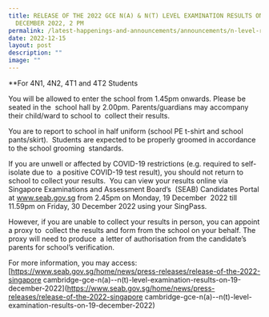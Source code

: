 ```yaml
---
title: RELEASE OF THE 2022 GCE N(A) & N(T) LEVEL EXAMINATION RESULTS ON 19
  DECEMBER 2022, 2 PM
permalink: /latest-happenings-and-announcements/announcements/n-level-results-2022/
date: 2022-12-15
layout: post
description: ""
image: ""
---
```

**For 4N1, 4N2, 4T1 and 4T2 Students  

You will be allowed to enter the school from 1.45pm onwards. Please be seated in the  school hall by 2.00pm. Parents/guardians may accompany their child/ward to school to  collect their results. 

You are to report to school in half uniform (school PE t-shirt and school pants/skirt).  Students are expected to be properly groomed in accordance to the school grooming  standards. 

If you are unwell or affected by COVID-19 restrictions (e.g. required to self-isolate due to  a positive COVID-19 test result), you should not return to school to collect your results.  You can view your results online via Singapore Examinations and Assessment Board’s  (SEAB) Candidates Portal at www.seab.gov.sg from 2.45pm on Monday, 19 December  2022 till 11.59pm on Friday, 30 December 2022 using your SingPass. 

However, if you are unable to collect your results in person, you can appoint a proxy to  collect the results and form from the school on your behalf. The proxy will need to produce  a letter of authorisation from the candidate’s parents for school’s verification.  

For more information, you may access: 
[https://www.seab.gov.sg/home/news/press-releases/release-of-the-2022-singapore cambridge-gce-n(a)--n(t)-level-examination-results-on-19-december-2022](https://www.seab.gov.sg/home/news/press-releases/release-of-the-2022-singapore cambridge-gce-n(a)--n(t)-level-examination-results-on-19-december-2022)